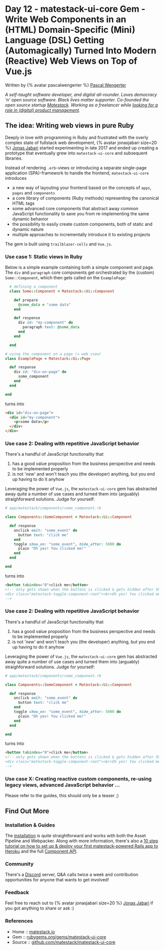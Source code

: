 # Day 12 - matestack-ui-core Gem - Write Web Components in an (HTML) Domain-Specific (Mini) Language (DSL) Getting (Automagically) Turned Into Modern (Reactive) Web Views on Top of Vue.js


Written by {% avatar pascalwengerter %} [Pascal Wengerter](https://github.com/pascalwengerter)

_A self-taught software developer, and digital all-rounder. Loves democracy 'n' open source software. Black lives matter supporter. Co-founded the open source startup [Matestack](https://matestack.io/). Working as a freelancer while [looking for a role in (digital) product management](https://pascal.rocks/about)._




## The idea: Writing web views in pure Ruby

Deeply in love with programming in Ruby and frustrated with the overly complex state of fullstack web development,
{% avatar jonasjabari size=20 %} [Jonas Jabari](https://github.com/jonasjabari)
started experimenting in late 2017 and ended up creating a prototype that eventually grew into `matestack-ui-core` and subsequent libraries.

Instead of rendering `.erb`-views or introducing a separate single-page application (SPA)-framework to handle the frontend, `matestack-ui-core` introduces
- a new way of layouting your frontend based on the concepts of `apps`, `pages` and `components`
- a core library of components (Ruby methods) representing the canonical HTML tags
- some advanced core components that abstract away common JavaScript functionality to save you from re-implementing the same dynamic behavior
- the possibility to easily create custom components, both of static and dynamic nature
- multiple approaches to incrementally introduce it to existing projects

The gem is built using `trailblazer-cells` and `Vue.js`.


### Use case 1: Static views in Ruby

Below is a simple example containing both a simple component and page. The `div` and `paragraph` core components get orchestrated by the (custom) `Some::Component`, which then gets called on the `ExamplePage`:

```ruby
  # defining a component
  class Some::Component < Matestack::Ui::Component

    def prepare
      @some_data = "some data"
    end

    def response
      div id: "my-component" do
        paragraph text: @some_data
      end
    end

  end

# using the component on a page (= web view)
class ExamplePage < Matestack::Ui::Page

  def response
    div id: "div-on-page" do
      some_component
    end
  end

end
```

turns into

```html
<div id="div-on-page">
  <div id="my-component">
    <p>some data</p>
  </div>
</div>
```

### Use case 2: Dealing with repetitive JavaScript behavior

There's a handful of JavaScript functionality that
1. has a good value proposition from the business perspective and needs to be implemented properly
2. is not '*new*' and won't teach you (the developer) anything, but you end up having to do it anyhow

Leveraging the power of `Vue.js`, the `matestack-ui-core` gem has abstracted away quite a number of use cases and turned them into (arguably) straighforward solutions. Judge for yourself:

```ruby
# app/matestack/components/some_component.rb

class Components::SomeComponent < Matestack::Ui::Component

  def response
    onclick emit: "some_event" do
      button text: "click me"
    end
    toggle show_on: "some_event", hide_after: 5000 do
      plain "Oh yes! You clicked me!"
    end
  end

end
```

turns into

```html
<button tabindex="0">click me</button>
<!-- only gets shown when the buttons is clicked & gets hidden after 5000ms
<div class="matestack-toggle-component-root"><br>Oh yes! You clicked me!</div>
-->
```

### Use case 2: Dealing with repetitive JavaScript behavior

There's a handful of JavaScript functionality that
1. has a good value proposition from the business perspective and needs to be implemented properly
2. is not '*new*' and won't teach you (the developer) anything, but you end up having to do it anyhow

Leveraging the power of `Vue.js`, the `matestack-ui-core` gem has abstracted away quite a number of use cases and turned them into (arguably) straighforward solutions. Judge for yourself:

```ruby
# app/matestack/components/some_component.rb

class Components::SomeComponent < Matestack::Ui::Component

  def response
    onclick emit: "some_event" do
      button text: "click me"
    end
    toggle show_on: "some_event", hide_after: 5000 do
      plain "Oh yes! You clicked me!"
    end
  end

end
```

turns into

```html
<button tabindex="0">click me</button>
<!-- only gets shown when the buttons is clicked & gets hidden after 5000ms
<div class="matestack-toggle-component-root"><br>Oh yes! You clicked me!</div>
-->
```

### Use case X: Creating reactive custom components, re-using legacy views, advanced JavaScript behavior ...

Please refer to the guides, this should only be a teaser ;)


## Find Out More

### Installation & Guides

The [installation](https://docs.matestack.io/docs/start/100-installation/) is quite straightforward and works with both the Asset Pipeline and Webpacker. Along with more information, there's also a [10 step tutorial on how to set up & deploy your first matestack-powered Rails app to Heroku](https://docs.matestack.io/docs/reactive_apps/1000-tutorial) and the full [Component API](https://docs.matestack.io/docs/api/README.md).

### Community

There's a [Discord](https://discord.gg/c6tQxFG) server, Q&A calls twice a week and contribution opportunities for anyone that wants to get involved!

### Feedback

Feel free to reach out to {% avatar jonasjabari size=20 %} [Jonas Jabari](mailto:jonas@matestack.io) if you got anything to share or ask :)


### References

* Home  :: [matestack.io](https://matestack.io)
* Gem   :: [rubygems.org/gems/matestack-ui-core](https://rubygems.org/gems/matestack-ui-core/)
* Source :: [github.com/matestack/matestack-ui-core](https://github.com/matestack/matestack-ui-core)

